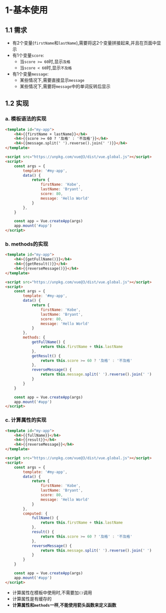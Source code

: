 # 1-基本使用

## 1.1 需求

- 有2个变量(`firstName`和`lastName`),需要将这2个变量拼接起来,并且在页面中显示
- 有1个变量`score`:
    - 当`score >= 60`时,显示`及格`
    - 当`score < 60`时,显示`不及格`
- 有1个变量`message`:
    - 某些情况下,需要直接显示`message`
    - 某些情况下,需要将`message`中的单词反转后显示

## 1.2 实现

### a. 模板语法的实现

```html
<template id="my-app">
    <h4>{{firstName + lastName}}</h4>
    <h4>{{score >= 60 ? '及格' : '不及格'}}</h4>
    <h4>{{message.split(' ').reverse().join(' ')}}</h4>
</template>

<script src="https://unpkg.com/vue@3/dist/vue.global.js"></script>
<script>
    const args = {
        template: '#my-app',
        data() {
            return {
                firstName: 'Kobe',
                lastName: 'Bryant',
                score: 80,
                message: 'Hello World'
            }
        },
    }

    const app = Vue.createApp(args)
    app.mount('#app')
</script>
```

### b. methods的实现

```html
<template id="my-app">
    <h4>{{getFullName()}}</h4>
    <h4>{{getResult()}}</h4>
    <h4>{{reverseMessage()}}</h4>
</template>

<script src="https://unpkg.com/vue@3/dist/vue.global.js"></script>
<script>
    const args = {
        template: '#my-app',
        data() {
            return {
                firstName: 'Kobe',
                lastName: 'Bryant',
                score: 80,
                message: 'Hello World'
            }
        },
        methods: {
            getFullName() {
                return this.firstName + this.lastName
            },
            getResult() {
                return this.score >= 60 ? '及格' : '不及格'
            },
            reverseMessage() {
                return this.message.split(' ').reverse().join(' ')
            }
        }
    }

    const app = Vue.createApp(args)
    app.mount('#app')
</script>
```

### c. 计算属性的实现

```html
<template id="my-app">
    <h4>{{fullName}}</h4>
    <h4>{{result}}</h4>
    <h4>{{reverseMessage}}</h4>
</template>

<script src="https://unpkg.com/vue@3/dist/vue.global.js"></script>
<script>
    const args = {
        template: '#my-app',
        data() {
            return {
                firstName: 'Kobe',
                lastName: 'Bryant',
                score: 80,
                message: 'Hello World'
            }
        },
        computed: {
            fullName() {
                return this.firstName + this.lastName
            },
            result() {
                return this.score >= 60 ? '及格' : '不及格'
            },
            reverseMessage() {
                return this.message.split(' ').reverse().join(' ')
            }
        }
    }

    const app = Vue.createApp(args)
    app.mount('#app')
</script>
```

- 计算属性在模板中使用时,不需要加`()`调用
- 计算属性是有缓存的
- **计算属性和`methods`一样,不能使用箭头函数来定义函数**